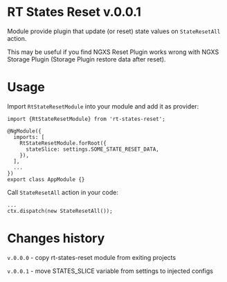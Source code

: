 # RT States Reset v.0.0.1

Module provide plugin that update (or reset) state values on `StateResetAll` action.

This may be useful if you find NGXS Reset Plugin works wrong with NGXS Storage Plugin
(Storage Plugin restore data after reset).


# Usage
Import `RtStateResetModule` into your module and add it as provider:
```
import {RtStateResetModule} from 'rt-states-reset';

@NgModule({  
  imports: [
    RtStateResetModule.forRoot({
      stateSlice: settings.SOME_STATE_RESET_DATA,
    }),
  ],
  ...
})
export class AppModule {}
```

Call `StateResetAll` action in your code:
```
...
ctx.dispatch(new StateResetAll());
```

# Changes history
`v.0.0.0` - copy rt-states-reset module from exiting projects

`v.0.0.1` - move STATES_SLICE variable from settings to injected configs
